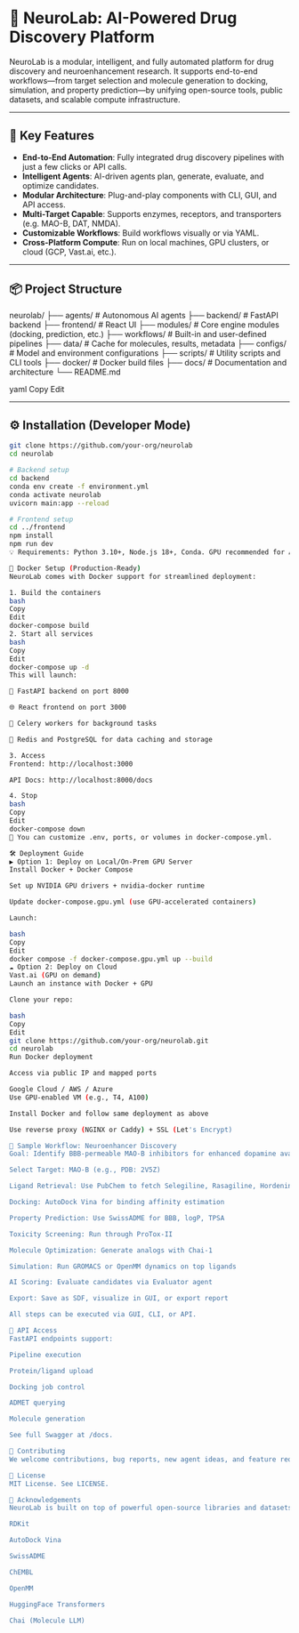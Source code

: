 # 🧠 NeuroLab: AI-Powered Drug Discovery Platform

NeuroLab is a modular, intelligent, and fully automated platform for drug discovery and neuroenhancement research. It supports end-to-end workflows—from target selection and molecule generation to docking, simulation, and property prediction—by unifying open-source tools, public datasets, and scalable compute infrastructure.

---

## 🚀 Key Features

- **End-to-End Automation**: Fully integrated drug discovery pipelines with just a few clicks or API calls.
- **Intelligent Agents**: AI-driven agents plan, generate, evaluate, and optimize candidates.
- **Modular Architecture**: Plug-and-play components with CLI, GUI, and API access.
- **Multi-Target Capable**: Supports enzymes, receptors, and transporters (e.g. MAO-B, DAT, NMDA).
- **Customizable Workflows**: Build workflows visually or via YAML.
- **Cross-Platform Compute**: Run on local machines, GPU clusters, or cloud (GCP, Vast.ai, etc.).

---

## 📦 Project Structure

neurolab/
├── agents/ # Autonomous AI agents
├── backend/ # FastAPI backend
├── frontend/ # React UI
├── modules/ # Core engine modules (docking, prediction, etc.)
├── workflows/ # Built-in and user-defined pipelines
├── data/ # Cache for molecules, results, metadata
├── configs/ # Model and environment configurations
├── scripts/ # Utility scripts and CLI tools
├── docker/ # Docker build files
├── docs/ # Documentation and architecture
└── README.md

yaml
Copy
Edit

---

## ⚙️ Installation (Developer Mode)

```bash
git clone https://github.com/your-org/neurolab
cd neurolab

# Backend setup
cd backend
conda env create -f environment.yml
conda activate neurolab
uvicorn main:app --reload

# Frontend setup
cd ../frontend
npm install
npm run dev
💡 Requirements: Python 3.10+, Node.js 18+, Conda. GPU recommended for AI modules and docking.

🐳 Docker Setup (Production-Ready)
NeuroLab comes with Docker support for streamlined deployment:

1. Build the containers
bash
Copy
Edit
docker-compose build
2. Start all services
bash
Copy
Edit
docker-compose up -d
This will launch:

🚀 FastAPI backend on port 8000

🌐 React frontend on port 3000

🧠 Celery workers for background tasks

🔋 Redis and PostgreSQL for data caching and storage

3. Access
Frontend: http://localhost:3000

API Docs: http://localhost:8000/docs

4. Stop
bash
Copy
Edit
docker-compose down
📁 You can customize .env, ports, or volumes in docker-compose.yml.

🛠️ Deployment Guide
▶️ Option 1: Deploy on Local/On-Prem GPU Server
Install Docker + Docker Compose

Set up NVIDIA GPU drivers + nvidia-docker runtime

Update docker-compose.gpu.yml (use GPU-accelerated containers)

Launch:

bash
Copy
Edit
docker compose -f docker-compose.gpu.yml up --build
☁️ Option 2: Deploy on Cloud
Vast.ai (GPU on demand)
Launch an instance with Docker + GPU

Clone your repo:

bash
Copy
Edit
git clone https://github.com/your-org/neurolab.git
cd neurolab
Run Docker deployment

Access via public IP and mapped ports

Google Cloud / AWS / Azure
Use GPU-enabled VM (e.g., T4, A100)

Install Docker and follow same deployment as above

Use reverse proxy (NGINX or Caddy) + SSL (Let's Encrypt)

🔁 Sample Workflow: Neuroenhancer Discovery
Goal: Identify BBB-permeable MAO-B inhibitors for enhanced dopamine availability.

Select Target: MAO-B (e.g., PDB: 2V5Z)

Ligand Retrieval: Use PubChem to fetch Selegiline, Rasagiline, Hordenine

Docking: AutoDock Vina for binding affinity estimation

Property Prediction: Use SwissADME for BBB, logP, TPSA

Toxicity Screening: Run through ProTox-II

Molecule Optimization: Generate analogs with Chai-1

Simulation: Run GROMACS or OpenMM dynamics on top ligands

AI Scoring: Evaluate candidates via Evaluator agent

Export: Save as SDF, visualize in GUI, or export report

All steps can be executed via GUI, CLI, or API.

📡 API Access
FastAPI endpoints support:

Pipeline execution

Protein/ligand upload

Docking job control

ADMET querying

Molecule generation

See full Swagger at /docs.

🤝 Contributing
We welcome contributions, bug reports, new agent ideas, and feature requests. Open issues or pull requests to collaborate.

📜 License
MIT License. See LICENSE.

🙏 Acknowledgements
NeuroLab is built on top of powerful open-source libraries and datasets:

RDKit

AutoDock Vina

SwissADME

ChEMBL

OpenMM

HuggingFace Transformers

Chai (Molecule LLM)
